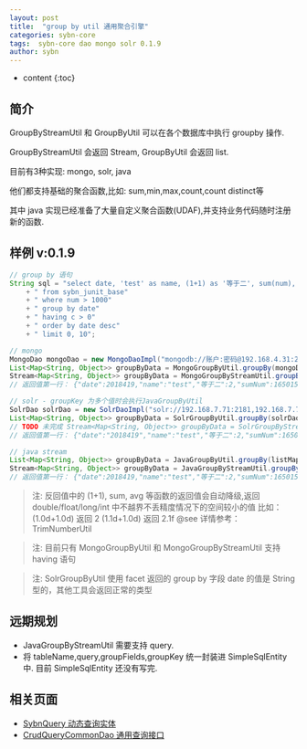 ```yaml
---
layout: post
title:  "group by util 通用聚合引擎"
categories: sybn-core
tags:  sybn-core dao mongo solr 0.1.9
author: sybn
---
```


* content
{:toc}

## 简介
GroupByStreamUtil 和 GroupByUtil 可以在各个数据库中执行 groupby 操作.

GroupByStreamUtil 会返回 Stream, GroupByUtil 会返回 list.

目前有3种实现: mongo, solr, java

他们都支持基础的聚合函数,比如: sum,min,max,count,count distinct等

其中 java 实现已经准备了大量自定义聚合函数(UDAF),并支持业务代码随时注册新的函数.



## 样例 v:0.1.9
```java
// group by 语句
String sql = "select date, 'test' as name, (1+1) as '等于二', sum(num), max(num), avg(num), count(num), count(distinct num) as c"
    + " from sybn_junit_base"
    + " where num > 1000"
    + " group by date"
    + " having c > 0"
    + " order by date desc"
    + " limit 0, 10";

// mongo
MongoDao mongoDao = new MongoDaoImpl("mongodb://账户:密码@192.168.4.31:27017,192.168.4.32:27017/test");
List<Map<String, Object>> groupByData = MongoGroupByUtil.groupBy(mongoDao, sql);
Stream<Map<String, Object>> groupByData = MongoGroupByStreamUtil.groupBy(mongoDao, sql);
// 返回值第一行： {"date":2018419,"name":"test","等于二":2,"sumNum":16501500,"minNum":1002,"maxNum":9999,"avgNum":5500.5,"countNum":3000,"c":3000}

// solr - groupKey 为多个值时会执行JavaGroupByUtil
SolrDao solrDao = new SolrDaoImpl("solr://192.168.7.71:2181,192.168.7.72:2181/solr");
List<Map<String, Object>> groupByData = SolrGroupByUtil.groupBy(solrDao, sql);
// TODO 未完成 Stream<Map<String, Object>> groupByData = SolrGroupByStreamUtil.groupBy(mongoDao, sql);
// 返回值第一行： {"date":"2018419","name":"test","等于二":2,"sumNum":16501500,"minNum":1002,"maxNum":9999,"avgNum":5500.5,"countNum":3000,"c":3000}

// java stream
List<Map<String, Object>> groupByData = JavaGroupByUtil.groupBy(listMap, sql);
Stream<Map<String, Object>> groupByData = JavaGroupByStreamUtil.groupBy(streamMap, sql);
// 返回值第一行： {"date":2018419,"name":"test","等于二":2,"sumNum":16501500,"minNum":1002,"maxNum":9999,"avgNum":5500.5,"countNum":3000,"c":3000}
```
> 注: 反回值中的 (1+1), sum, avg 等函数的返回值会自动降级,返回 double/float/long/int 中不越界不丢精度情况下的空间较小的值
> 比如：(1.0d+1.0d) 返回 2  (1.1d+1.0d) 返回 2.1f
> @see 详情参考： TrimNumberUtil

> 注: 目前只有 MongoGroupByUtil 和 MongoGroupByStreamUtil 支持 having 语句

> 注: SolrGroupByUtil 使用 facet 返回的 group by 字段 date 的值是 String 型的，其他工具会返回正常的类型

## 远期规划
- JavaGroupByStreamUtil 需要支持 query.
- 将 tableName,query,groupFields,groupKey 统一封装进  SimpleSqlEntity 中. 目前 SimpleSqlEntity 还没有写完.

## 相关页面
- [SybnQuery 动态查询实体]({{site.baseurl}}/2018/03/28/sybn-query/)
- [CrudQueryCommonDao 通用查询接口]({{site.baseurl}}/2018/03/28/crud-query-common-dao/)
